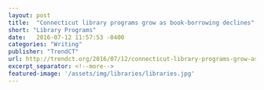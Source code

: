 ```yaml
---
layout: post
title:  "Connecticut library programs grow as book-borrowing declines"
short: "Library Programs"
date:   2016-07-12 11:57:53 -0400
categories: "Writing"
publisher: "TrendCT"
url: http://trendct.org/2016/07/12/connecticut-library-programs-grow-as-book-borrowing-declines/
excerpt_separator: <!--more-->
featured-image: '/assets/img/libraries/libraries.jpg'
---
```

